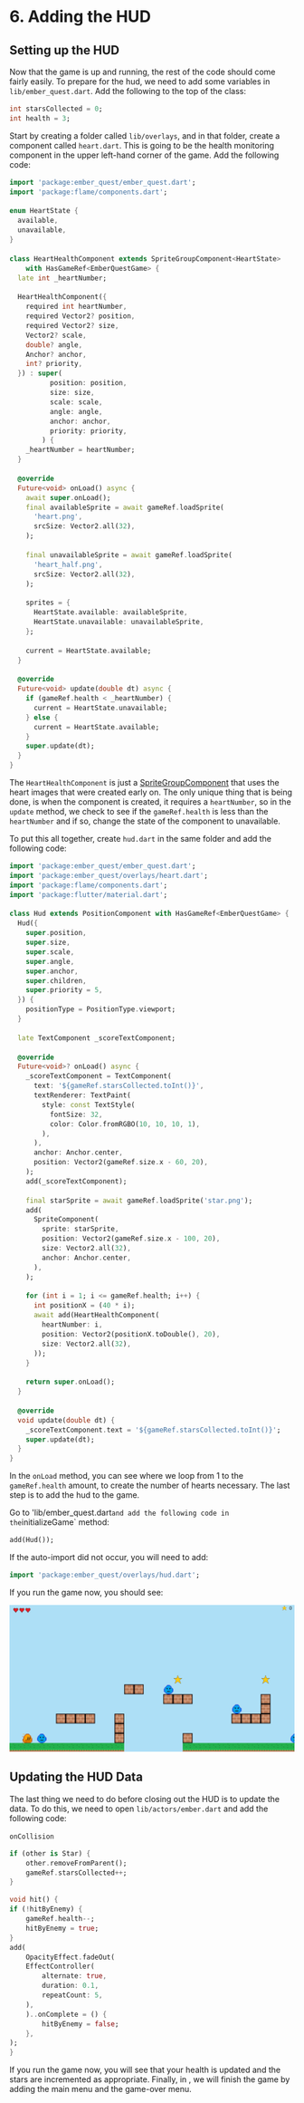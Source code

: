 # 6. Adding the HUD


## Setting up the HUD

Now that the game is up and running, the rest of the code should come fairly easily.  To prepare for
the hud, we need to add some variables in `lib/ember_quest.dart`.  Add the following to the top of
the class:

```dart
int starsCollected = 0;
int health = 3;
```

Start by creating a folder called `lib/overlays`, and in that folder, create a component called
`heart.dart`.  This is going to be the health monitoring component in the upper left-hand corner of
the game.  Add the following code:

```dart
import 'package:ember_quest/ember_quest.dart';
import 'package:flame/components.dart';

enum HeartState {
  available,
  unavailable,
}

class HeartHealthComponent extends SpriteGroupComponent<HeartState>
    with HasGameRef<EmberQuestGame> {
  late int _heartNumber;

  HeartHealthComponent({
    required int heartNumber,
    required Vector2? position,
    required Vector2? size,
    Vector2? scale,
    double? angle,
    Anchor? anchor,
    int? priority,
  }) : super(
          position: position,
          size: size,
          scale: scale,
          angle: angle,
          anchor: anchor,
          priority: priority,
        ) {
    _heartNumber = heartNumber;
  }

  @override
  Future<void> onLoad() async {
    await super.onLoad();
    final availableSprite = await gameRef.loadSprite(
      'heart.png',
      srcSize: Vector2.all(32),
    );

    final unavailableSprite = await gameRef.loadSprite(
      'heart_half.png',
      srcSize: Vector2.all(32),
    );

    sprites = {
      HeartState.available: availableSprite,
      HeartState.unavailable: unavailableSprite,
    };

    current = HeartState.available;
  }

  @override
  Future<void> update(double dt) async {
    if (gameRef.health < _heartNumber) {
      current = HeartState.unavailable;
    } else {
      current = HeartState.available;
    }
    super.update(dt);
  }
}

```

The `HeartHealthComponent` is just a [SpriteGroupComponent](../../flame/components.md#spritegroup)
that uses the heart images that were created early on.  The only unique thing that is being done, is
when the component is created, it requires a `heartNumber`, so in the `update` method, we check to
see if the `gameRef.health` is less than the `heartNumber` and if so, change the state of the
component to unavailable.

To put this all together, create `hud.dart` in the same folder and add the following code:

```dart
import 'package:ember_quest/ember_quest.dart';
import 'package:ember_quest/overlays/heart.dart';
import 'package:flame/components.dart';
import 'package:flutter/material.dart';

class Hud extends PositionComponent with HasGameRef<EmberQuestGame> {
  Hud({
    super.position,
    super.size,
    super.scale,
    super.angle,
    super.anchor,
    super.children,
    super.priority = 5,
  }) {
    positionType = PositionType.viewport;
  }

  late TextComponent _scoreTextComponent;

  @override
  Future<void>? onLoad() async {
    _scoreTextComponent = TextComponent(
      text: '${gameRef.starsCollected.toInt()}',
      textRenderer: TextPaint(
        style: const TextStyle(
          fontSize: 32,
          color: Color.fromRGBO(10, 10, 10, 1),
        ),
      ),
      anchor: Anchor.center,
      position: Vector2(gameRef.size.x - 60, 20),
    );
    add(_scoreTextComponent);

    final starSprite = await gameRef.loadSprite('star.png');
    add(
      SpriteComponent(
        sprite: starSprite,
        position: Vector2(gameRef.size.x - 100, 20),
        size: Vector2.all(32),
        anchor: Anchor.center,
      ),
    );

    for (int i = 1; i <= gameRef.health; i++) {
      int positionX = (40 * i);
      await add(HeartHealthComponent(
        heartNumber: i,
        position: Vector2(positionX.toDouble(), 20),
        size: Vector2.all(32),
      ));
    }

    return super.onLoad();
  }

  @override
  void update(double dt) {
    _scoreTextComponent.text = '${gameRef.starsCollected.toInt()}';
    super.update(dt);
  }
}

```

In the `onLoad` method, you can see where we loop from 1 to the `gameRef.health` amount, to create
the number of hearts necessary.  The last step is to add the hud to the game.

Go to 'lib/ember_quest.dart` and add the following code in the `initializeGame` method:

```dart
add(Hud());
```

If the auto-import did not occur, you will need to add:

```dart
import 'package:ember_quest/overlays/hud.dart';
```

If you run the game now, you should see:

![HUD Loaded](../../images/tutorials/platformer/Step6HUD.jpg)


## Updating the HUD Data

The last thing we need to do before closing out the HUD is to update the data.  To do this, we need
to open `lib/actors/ember.dart` and add the following code:

`onCollision`

```dart
if (other is Star) {
    other.removeFromParent();
    gameRef.starsCollected++;
}
```

```dart
void hit() {
if (!hitByEnemy) {
    gameRef.health--;
    hitByEnemy = true;
}
add(
    OpacityEffect.fadeOut(
    EffectController(
        alternate: true,
        duration: 0.1,
        repeatCount: 5,
    ),
    )..onComplete = () {
        hitByEnemy = false;
    },
);
}
```

If you run the game now, you will see that your health is updated and the stars are incremented as
appropriate.  Finally, in [](step_7), we will finish the game by adding the main menu and the
game-over menu.
